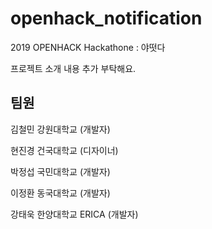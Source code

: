 # openhack_notification
2019 OPENHACK Hackathone : 야떳다

프로젝트 소개 내용 추가 부탁해요.

## 팀원
김철민 강원대학교 (개발자)

현진경 건국대학교 (디자이너)

박정섭 국민대학교 (개발자)

이정환 동국대학교 (개발자)

강태욱 한양대학교 ERICA (개발자)
